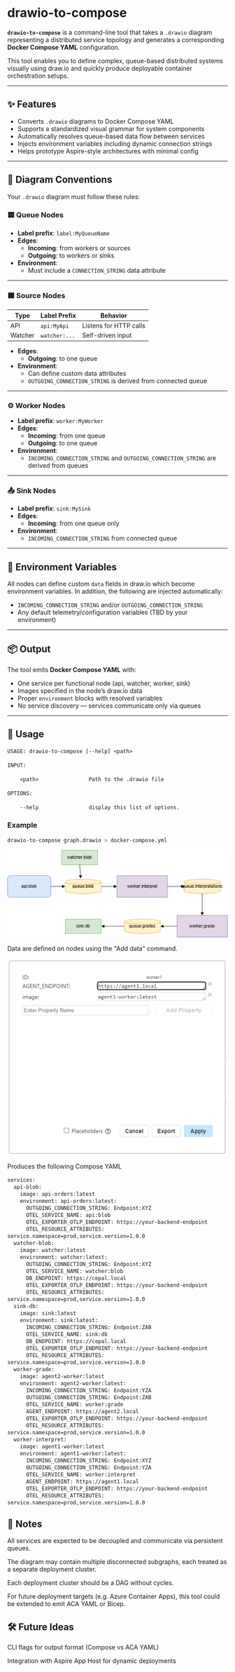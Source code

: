 # drawio-to-compose

**`drawio-to-compose`** is a command-line tool that takes a `.drawio` diagram representing a distributed service topology and generates a corresponding **Docker Compose YAML** configuration.

This tool enables you to define complex, queue-based distributed systems visually using draw.io and quickly produce deployable container orchestration setups.

---

## ✨ Features

- Converts `.drawio` diagrams to Docker Compose YAML
- Supports a standardized visual grammar for system components
- Automatically resolves queue-based data flow between services
- Injects environment variables including dynamic connection strings
- Helps prototype Aspire-style architectures with minimal config

---

## 📘 Diagram Conventions

Your `.drawio` diagram must follow these rules:

### 🟨 **Queue Nodes**
- **Label prefix**: `label:MyQueueName`
- **Edges**:
  - **Incoming**: from workers or sources
  - **Outgoing**: to workers or sinks
- **Environment**:
  - Must include a `CONNECTION_STRING` data attribute

---

### 🟩 **Source Nodes**
| Type     | Label Prefix  | Behavior              |
|----------|---------------|-----------------------|
| API      | `api:MyApi`   | Listens for HTTP calls |
| Watcher  | `watcher:...` | Self-driven input     |

- **Edges**:
  - **Outgoing**: to one queue
- **Environment**:
  - Can define custom data attributes
  - `OUTGOING_CONNECTION_STRING` is derived from connected queue

---

### ⚙️ **Worker Nodes**
- **Label prefix**: `worker:MyWorker`
- **Edges**:
  - **Incoming**: from one queue
  - **Outgoing**: to one queue
- **Environment**:
  - `INCOMING_CONNECTION_STRING` and `OUTGOING_CONNECTION_STRING` are derived from queues

---

### 📤 **Sink Nodes**
- **Label prefix**: `sink:MySink`
- **Edges**:
  - **Incoming**: from one queue only
- **Environment**:
  - `INCOMING_CONNECTION_STRING` from connected queue

---

## 🔧 Environment Variables

All nodes can define custom `data` fields in draw.io which become environment variables. In addition, the following are injected automatically:

- `INCOMING_CONNECTION_STRING` and/or `OUTGOING_CONNECTION_STRING`
- Any default telemetry/configuration variables (TBD by your environment)

---

## 📦 Output

The tool emits **Docker Compose YAML** with:

- One service per functional node (api, watcher, worker, sink)
- Images specified in the node’s draw.io data
- Proper `environment` blocks with resolved variables
- No service discovery — services communicate only via queues

---

## 🚀 Usage
```
USAGE: drawio-to-compose [--help] <path>

INPUT:

    <path>                Path to the .drawio file

OPTIONS:

    --help                display this list of options.
```    

### Example

```bash
drawio-to-compose graph.drawio > docker-compose.yml
```

![Draw.io Graph](./graph.drawio.png)

Data are defined on nodes using the "Add data" command.

![Data on graph](./data-on-graph.png)

Produces the following Compose YAML

```
services:
  api-blob:
    image: api-orders:latest
    environment: api-orders:latest:
      OUTGOING_CONNECTION_STRING: Endpoint:XYZ
      OTEL_SERVICE_NAME: api:blob
      OTEL_EXPORTER_OTLP_ENDPOINT: https://your-backend-endpoint
      OTEL_RESOURCE_ATTRIBUTES: service.namespace=prod,service.version=1.0.0
  watcher-blob:
    image: watcher:latest
    environment: watcher:latest:
      OUTGOING_CONNECTION_STRING: Endpoint:XYZ
      OTEL_SERVICE_NAME: watcher:blob
      DB_ENDPOINT: https://cepal.local
      OTEL_EXPORTER_OTLP_ENDPOINT: https://your-backend-endpoint
      OTEL_RESOURCE_ATTRIBUTES: service.namespace=prod,service.version=1.0.0
  sink-db:
    image: sink:latest
    environment: sink:latest:
      INCOMING_CONNECTION_STRING: Endpoint:ZAB
      OTEL_SERVICE_NAME: sink:db
      DB_ENDPOINT: https://cepal.local
      OTEL_EXPORTER_OTLP_ENDPOINT: https://your-backend-endpoint
      OTEL_RESOURCE_ATTRIBUTES: service.namespace=prod,service.version=1.0.0
  worker-grade:
    image: agent2-worker:latest
    environment: agent2-worker:latest:
      INCOMING_CONNECTION_STRING: Endpoint:YZA
      OUTGOING_CONNECTION_STRING: Endpoint:ZAB
      OTEL_SERVICE_NAME: worker:grade
      AGENT_ENDPOINT: https://agent2.local
      OTEL_EXPORTER_OTLP_ENDPOINT: https://your-backend-endpoint
      OTEL_RESOURCE_ATTRIBUTES: service.namespace=prod,service.version=1.0.0
  worker-interpret:
    image: agent1-worker:latest
    environment: agent1-worker:latest:
      INCOMING_CONNECTION_STRING: Endpoint:XYZ
      OUTGOING_CONNECTION_STRING: Endpoint:YZA
      OTEL_SERVICE_NAME: worker:interpret
      AGENT_ENDPOINT: https://agent1.local
      OTEL_EXPORTER_OTLP_ENDPOINT: https://your-backend-endpoint
      OTEL_RESOURCE_ATTRIBUTES: service.namespace=prod,service.version=1.0.0
```

## 📌 Notes
All services are expected to be decoupled and communicate via persistent queues.

The diagram may contain multiple disconnected subgraphs, each treated as a separate deployment cluster.

Each deployment cluster should be a DAG without cycles.

For future deployment targets (e.g. Azure Container Apps), this tool could be extended to emit ACA YAML or Bicep.

## 🛠 Future Ideas
CLI flags for output format (Compose vs ACA YAML)

Integration with Aspire App Host for dynamic deployments